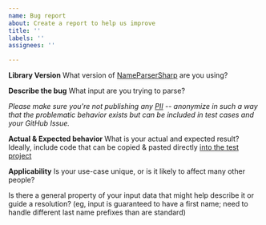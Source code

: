 ```yaml
---
name: Bug report
about: Create a report to help us improve
title: ''
labels: ''
assignees: ''

---
```


**Library Version**
What version of [NameParserSharp](https://www.nuget.org/packages/NameParserSharp/) are you using?

**Describe the bug**
What input are you trying to parse?

_Please make sure you're not publishing any [PII](https://www.investopedia.com/terms/p/personally-identifiable-information-pii.asp) -- anonymize in such a way that the problematic behavior exists but can be included in test cases and your GitHub Issue._

**Actual & Expected behavior**
What is your actual and expected result? Ideally, include code that can be copied & pasted directly [into the test project](https://github.com/aeshirey/NameParserSharp/blob/master/NameParser/NameParserTest/NameParserTests.cs)

**Applicability**
Is your use-case unique, or is it likely to affect many other people?

Is there a general property of your input data that might help describe it or guide a resolution? (eg, input is guaranteed to have a first name; need to handle different last name prefixes than are standard)
